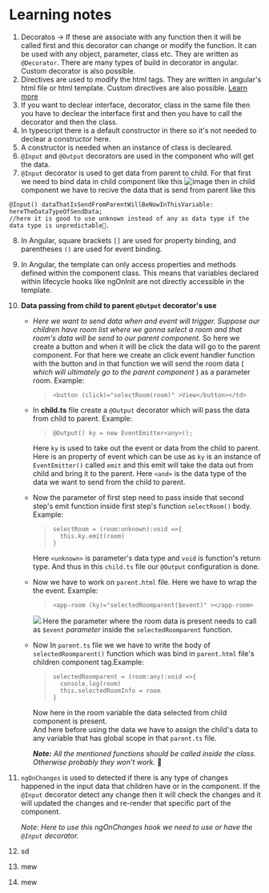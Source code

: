 # Learning notes
1. Decoratos -> If these are associate with any function then it will be called first and this decorator can change or modify the function. It can be used with any object, parameter, class etc. They are written as `@Decorator`. There are many types of build in decorator in angular. Custom decorator is also possible. 
2. Directives are used to modify the html tags. They are written in angular's html file or html template. Custom directives are also possible. [Learn more](https://angular.io/guide/built-in-directives)
3.  If you want to declear interface, decorator, class in the same file then you have to declear the interface first and then you have to call the decorator and then the class. 
4.  In typescript there is a default constructor in there so it's not needed to declear a constructor here. 
5.  A constructor is needed when an instance of class is decleared.
6.  `@Input` and `@Output` decorators are used in the component who will get the data.
7.   `@Input` decorator is used to get data from parent to child. For that first we need to bind data in child component like this
 ![image](https://github.com/SadikHasanRafi/data-sending-practice-angular/assets/75904310/39d1bc6a-1dfe-4eca-9137-0f80e1c79e0a)
then in child component we have to recive the data that is send from parent like this 
  ```
  @Input() dataThatIsSendFromParentWillBeNowInThisVariable: hereTheDataTypeOfSendData; 
  //here it is good to use unknown instead of any as data type if the data type is unpredictable🥴.
  ```
  
8. In Angular, square brackets `[]` are used for property binding, and parentheses `()` are used for event binding. 
9. In Angular, the template can only access properties and methods defined within the component class. This means that variables declared within lifecycle hooks like ngOnInit are not directly accessible in the template.

10. **Data passing from child to parent `@Output` decorator's use**
    - *Here we want to send data when and event will trigger. Suppose our children have room list where we gonna select a room and that room's data will be send to our parent component.* So here we create a button and when it will be click the data will go to the parent component. For that here we create an click event handler function with the button and in that function we will send the room data ( *which will ultimately go to the parent component* ) as a parameter room. Example:
      > `<button (click)="selectRoom(room)" >View</button></td>`

    - In **child.ts** file create a `@Output` decorator which will pass the data from child to parent. Example:
      > `@Output() ky = new EventEmitter<any>();`

      Here `ky` is used to take out the event or data from the child to parent. Here is an property  of event which can be use as `ky` is an instance of `EventEmitter()` called `emit` and this emit will take the data out from child and bring it to the parent. Here `<and>` is the data type of the data we want to send from the child to parent.
    - Now the parameter of first step need to pass inside that second step's emit function inside first step's function `selectRoom()` body. Example:  
        >```
        >selectRoom = (room:unknown):void =>{
        >   this.ky.emit(room)
        >}
        >```
        Here `<unknown>` is parameter's data type and `void` is function's return type. And thus in this `child.ts` file our `@Output` configuration is done.
    - Now we have to work on `parent.html` file. Here we have to wrap the the event. Example:
        >`<app-room (ky)="selectedRoomparent($event)" ></app-room>`

        ![](https://angular.io/generated/images/guide/inputs-outputs/input-output-diagram.svg)
        Here the parameter where the room data is present needs to call as `$event` *parameter* inside the `selectedRoomparent` function.
    - Now In `parent.ts` file we we have to write the body of `selectedRoomparent()` function which was bind in `parent.html` file's children component tag.Example:
     
        >```
        > selectedRoomparent = (room:any):void =>{
        >   console.log(room)
        >   this.selectedRoomInfo = room
        >}
        >```
        Now here in the room variable the data selected from child component is present.        
        And here before using the data we have to assign the child's data to any variable that has global scope in that `parent.ts` file.

        ***Note:** All the mentioned functions should be called inside the class. Otherwise probably they won't work.* 🥴
      
   11. `ngOnChanges` is used to detected if there is any type of changes happened in the input data that children have or in the component. If the `@Input` decorator detect any change then it will check the changes and it will updated the changes and re-render that specific part of the component.

        *Note: Here to use this ngOnChanges hook we need to use or have the `@Input` decorator.*
   14. sd
   12. mew
   13. mew
  
  




